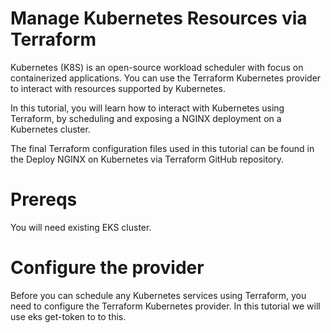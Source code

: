 # Manage Kubernetes Resources via Terraform

Kubernetes (K8S) is an open-source workload scheduler with focus on containerized applications. You can use the Terraform Kubernetes provider to interact with resources supported by Kubernetes.

In this tutorial, you will learn how to interact with Kubernetes using Terraform, by scheduling and exposing a NGINX deployment on a Kubernetes cluster.

The final Terraform configuration files used in this tutorial can be found in the Deploy NGINX on Kubernetes via Terraform GitHub repository.


# Prereqs

You will need existing EKS cluster.


# Configure the provider

Before you can schedule any Kubernetes services using Terraform, you need to configure the Terraform Kubernetes provider.
In this tutorial we will use eks get-token to to this.
